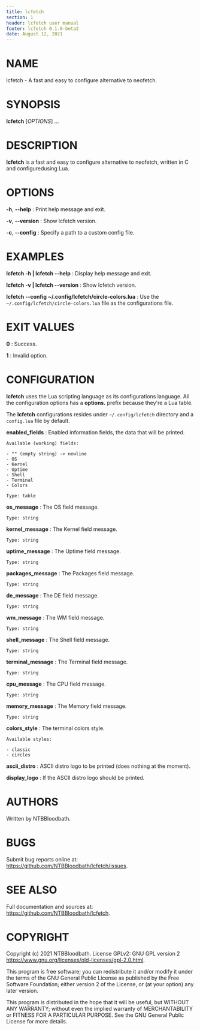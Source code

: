 ```yaml
---
title: lcfetch
section: 1
header: lcfetch user manual
footer: lcfetch 0.1.0-beta2
date: August 12, 2021
---
```


# NAME

lcfetch - A fast and easy to configure alternative to neofetch.

# SYNOPSIS

**lcfetch** [*OPTIONS*] ...

# DESCRIPTION

**lcfetch** is a fast and easy to configure alternative to neofetch, written
in C and configuredusing Lua.

# OPTIONS

**-h**, **--help**
: Print help message and exit.

**-v**, **--version**
: Show lcfetch version.

**-c**, **--config**
: Specify a path to a custom config file.

# EXAMPLES

**lcfetch -h | lcfetch --help**
: Display help message and exit.

**lcfetch -v | lcfetch --version**
: Show lcfetch version.

**lcfetch --config ~/.config/lcfetch/circle-colors.lua**
: Use the `~/.config/lcfetch/circle-colors.lua` file as the configurations file.

# EXIT VALUES

**0**
: Success.

**1**
: Invalid option.

# CONFIGURATION

**lcfetch** uses the Lua scripting language as its configurations language. All the
configuration options has a **options.** prefix because they're a Lua table.

The **lcfetch** configurations resides under `~/.config/lcfetch` directory and a
`config.lua` file by default.

**enabled_fields**
: Enabled information fields, the data that will be printed.

    Available (working) fields:

    - "" (empty string) -> newline
    - OS
    - Kernel
    - Uptime
    - Shell
    - Terminal
    - Colors

    Type: table

**os_message**
: The OS field message.

    Type: string

**kernel_message**
: The Kernel field message.

    Type: string

**uptime_message**
: The Uptime field message.

    Type: string

**packages_message**
: The Packages field message.

    Type: string

**de_message**
: The DE field message.

    Type: string

**wm_message**
: The WM field message.

    Type: string

**shell_message**
: The Shell field message.

    Type: string

**terminal_message**
: The Terminal field message.

    Type: string

**cpu_message**
: The CPU field message.

    Type: string

**memory_message**
: The Memory field message.

    Type: string

**colors_style**
: The terminal colors style.

    Available styles:

    - classic
    - circles

**ascii_distro**
: ASCII distro logo to be printed (does nothing at the moment).

**display_logo**
: If the ASCII distro logo should be printed.

# AUTHORS

Written by NTBBloodbath.

# BUGS

Submit bug reports online at: <https://github.com/NTBBloodbath/lcfetch/issues>.

# SEE ALSO

Full documentation and sources at: <https://github.com/NTBBloodbath/lcfetch>.

# COPYRIGHT

Copyright (c) 2021 NTBBloodbath. License GPLv2: GNU GPL version 2
<https://www.gnu.org/licenses/old-licenses/gpl-2.0.html>.

This program is free software; you can redistribute it and/or
modify it under the terms of the GNU General Public License
as published by the Free Software Foundation; either version 2
of the License, or (at your option) any later version.

This program is distributed in the hope that it will be useful,
but WITHOUT ANY WARRANTY; without even the implied warranty of
MERCHANTABILITY or FITNESS FOR A PARTICULAR PURPOSE. See the
GNU General Public License for more details.
